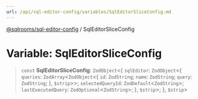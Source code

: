 ```yaml
---
url: /api/sql-editor-config/variables/SqlEditorSliceConfig.md
---
```

[@sqlrooms/sql-editor-config](../index.md) / SqlEditorSliceConfig

# Variable: SqlEditorSliceConfig

> `const` **SqlEditorSliceConfig**: `ZodObject`<{ `sqlEditor`: `ZodObject`<{ `queries`: `ZodArray`<`ZodObject`<{ `id`: `ZodString`; `name`: `ZodString`; `query`: `ZodString`; }, `$strip`>>; `selectedQueryId`: `ZodDefault`<`ZodString`>; `lastExecutedQuery`: `ZodOptional`<`ZodString`>; }, `$strip`>; }, `$strip`>
